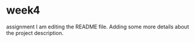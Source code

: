 # week4
assignment
I am editing the README file. Adding some more details about the project description.
